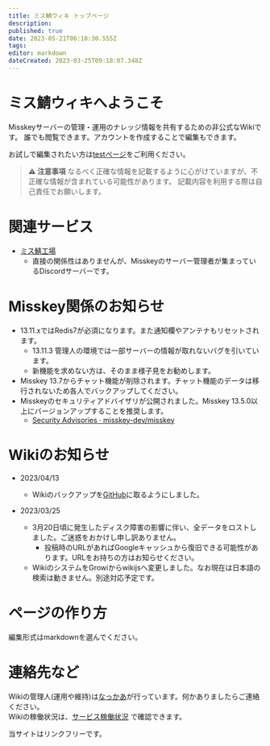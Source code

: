 ```yaml
---
title: ミス鯖ウィキ トップページ
description: 
published: true
date: 2023-05-21T06:18:30.555Z
tags: 
editor: markdown
dateCreated: 2023-03-25T09:18:07.348Z
---
```


# ミス鯖ウィキへようこそ

Misskeyサーバーの管理・運用のナレッジ情報を共有するための非公式なWikiです。
誰でも閲覧できます。アカウントを作成することで編集もできます。

お試しで編集されたい方は[testページ](/test/test-page)をご利用ください。

> **:warning: 注意事項**
> なるべく正確な情報を記載するように心がけていますが、不正確な情報が含まれている可能性があります。
> 記載内容を利用する際は自己責任でお願いします。

# 関連サービス

- [ミス鯖工場](https://discord.com/channels/1080371620557901884/)
  - 直接の関係性はありませんが、Misskeyのサーバー管理者が集まっているDiscordサーバーです。

# Misskey関係のお知らせ

- 13.11.xではRedis7が必須になります。また通知欄やアンテナもリセットされます。
  - 13.11.3 管理人の環境では一部サーバーの情報が取れないバグを引いています。
  - 新機能を求めない方は、そのまま様子見をお勧めします。
- Misskey 13.7からチャット機能が削除されます。チャット機能のデータは移行されないため各人でバックアップしてください。
- Misskeyのセキュリティアドバイザリが公開されました。Misskey 13.5.0以上にバージョンアップすることを推奨します。
  - [Security Advisories · misskey-dev/misskey](https://github.com/misskey-dev/misskey/security/advisories)
  
# Wikiのお知らせ

- 2023/04/13
  - Wikiのバックアップを[GitHub](https://github.com/nakkaa/misskey-doc.7ka.org)に取るようにしました。

- 2023/03/25
  - 3月20日頃に発生したディスク障害の影響に伴い、全データをロストしました。ご迷惑をおかけし申し訳ありません。
    - 投稿時のURLがあればGoogleキャッシュから復旧できる可能性があります。URLをお持ちの方はお知らせください。
  - WikiのシステムをGrowiからwikijsへ変更しました。なお現在は日本語の検索は動きません。別途対応予定です。

# ページの作り方

編集形式はmarkdownを選んでください。

# 連絡先など

Wikiの管理人(運用や維持)は[なっかあ](https://misskey.7ka.org/@nakkaa)が行っています。何かありましたらご連絡ください。  
Wikiの稼働状況は、[サービス稼働状況](https://status.7ka.org/) で確認できます。

当サイトはリンクフリーです。
